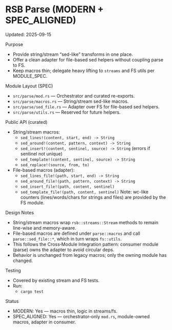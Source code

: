 # RSB Parse (MODERN + SPEC_ALIGNED)

Updated: 2025-09-15

Purpose
- Provide string/stream “sed-like” transforms in one place.
- Offer a clean adapter for file-based sed helpers without coupling parse to FS.
- Keep macros thin; delegate heavy lifting to `streams` and FS utils per MODULE_SPEC.

Module Layout (SPEC)
- `src/parse/mod.rs` — Orchestrator and curated re-exports.
- `src/parse/macros.rs` — String/stream sed-like macros.
- `src/parse/sed_file.rs` — Adapter over FS for file-based sed helpers.
- `src/parse/utils.rs` — Reserved for future helpers.

Public API (curated)
- String/stream macros:
  - `sed_lines!(content, start, end) -> String`
  - `sed_around!(content, pattern, context) -> String`
  - `sed_insert!(content, sentinel, source) -> String` (errors if sentinel not unique)
  - `sed_template!(content, sentinel, source) -> String`
  - `sed_replace!(source, from, to)`
- File-based macros (adapter):
  - `sed_lines_file!(path, start, end) -> String`
  - `sed_around_file!(path, pattern, context) -> String`
  - `sed_insert_file!(path, content, sentinel)`
  - `sed_template_file!(path, content, sentinel)`
Note: wc-like counters (lines/words/chars for strings and files) are provided by the FS module.

Design Notes
- String/stream macros wrap `rsb::streams::Stream` methods to remain line-wise and memory-aware.
- File-based macros are defined under `parse::macros` and call `parse::sed_file::*`, which in turn wraps `fs::utils`.
- This follows the Cross‑Module Integration pattern: consumer module (parse) owns the adapter to avoid circular deps.
- Behavior is unchanged from legacy macros; only the owning module has changed.

Testing
- Covered by existing stream and FS tests.
- Run:
  - `cargo test`

Status
- MODERN: Yes — macros thin, logic in streams/fs.
- SPEC_ALIGNED: Yes — orchestrator-only `mod.rs`, module-owned macros, adapter in consumer.
